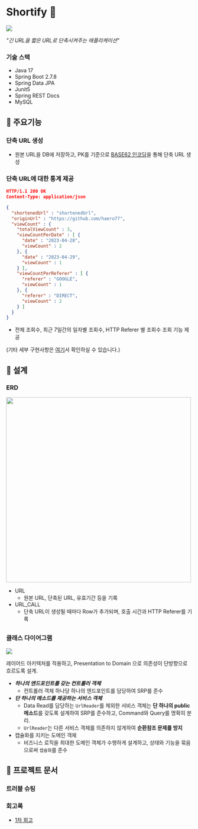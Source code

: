# Shortify 🔗

![](https://velog.velcdn.com/images/balparang/post/7e605732-79ae-4442-bc23-86e8f2d75f6d/image.png)

_"긴 URL을 짧은 URL로 단축시켜주는 애플리케이션"_

### 기술 스택

- Java 17
- Spring Boot 2.7.8
- Spring Data JPA
- Junit5
- Spring REST Docs
- MySQL

## 📜 주요기능

### 단축 URL 생성

- 원본 URL을 DB에 저장하고, PK를 기준으로 [BASE62 인코딩](src/main/java/com/haero77/urlshortener/domain/url/util/Base62Encoder.java)을 통해
  단축 URL 생성

### 단축 URL에 대한 통계 제공

```json
HTTP/1.1 200 OK
Content-Type: application/json

{
  "shortenedUrl" : "shortenedUrl",
  "originUrl" : "https://github.com/haero77",
  "viewCount" : {
    "totalViewCount" : 3,
    "viewCountPerDate" : [ {
      "date" : "2023-04-28",
      "viewCount" : 2
    }, {
      "date" : "2023-04-29",
      "viewCount" : 1
    } ],
    "viewCountPerReferer" : [ {
      "referer" : "GOOGLE",
      "viewCount" : 1
    }, {
      "referer" : "DIRECT",
      "viewCount" : 2
    } ]
  }
}
```

- 전체 조회수, 최근 7일간의 일자별 조회수, HTTP Referer 별 조회수 조회 기능 제공

(기타 세부 구현사항은 [여기](https://github.com/haero77/Shortify/wiki/%EC%9A%94%EA%B5%AC%EC%82%AC%ED%95%AD)서 확인하실 수 있습니다.)

## 🎨 설계

### ERD

<img src="https://velog.velcdn.com/images/balparang/post/49acc071-bbc1-45f2-b63d-893bcf013658/image.png" width="500">

- URL
  - 원본 URL, 단축된 URL, 유효기간 등을 기록
- URL_CALL
  - 단축 URL이 생성될 때마다 Row가 추가되며, 호출 시간과 HTTP Referer를 기록

##  

### 클래스 다이어그램

![](https://velog.velcdn.com/images/balparang/post/01cf46d8-e8d3-4e55-9a5f-9955ff4e3dfb/image.png)

레이어드 아키텍처를 적용하고, Presentation to Domain 으로 의존성이 단방향으로 흐르도록 설계.

- **_하나의 엔드포인트를 갖는 컨트롤러 객체_**
  - 컨트롤러 객체 하나당 하나의 엔드포인트를 담당하여 SRP를 준수
- **_단 하나의 메소드를 제공하는 서비스 객체_**
  - Data Read를 담당하는 `UrlReader`를 제외한 서비스 객체는 **단 하나의 public 메소드**를 갖도록 설계하여 SRP를 준수하고, Command와 Query를 명확히 분리.
  - `UrlReader`는 다른 서비스 객체를 의존하지 않게하여 **순환참조 문제를 방지**
- 캡슐화를 지키는 도메인 객체
  - 비즈니스 로직을 최대한 도메인 객체가 수행하게 설계하고, 상태와 기능을 묶음으로써 `캡슐화`를 준수

## 📝 프로젝트 문서

### 트러블 슈팅

### 회고록

- [1차 회고](https://velog.io/@balparang/회고-단축-URL-서비스-프로젝트-1차-회고)
